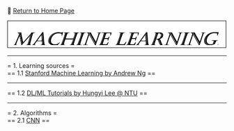 :hotel: [Return to Home Page](https://github.com/geophydog/geophydog.github.io/blob/master/README.md)

![ML Icon](https://github.com/geophydog/Machine-Learning/blob/master/Images/ML.jpg)

***
= 1. Learning sources =  
== 1.1  [Stanford Machine Learning by Andrew Ng](http://www.holehouse.org/mlclass/index.html) ==  

***  

== 1.2 [DL/ML Tutorials by Hungyi Lee @ NTU](http://speech.ee.ntu.edu.tw/~tlkagk/talk.html) ==  

***  

= 2. Algorithms =  
== 2.1  [CNN](https://github.com/geophydog/Machine-Learning/blob/master/CNN/index.md) ==  
